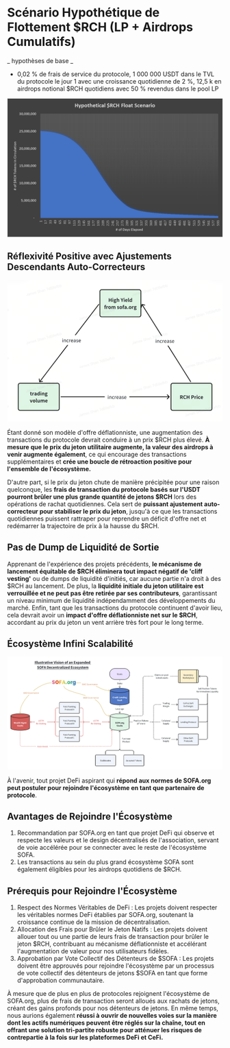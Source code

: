 # Scénario Hypothétique de Flottement $RCH (LP + Airdrops Cumulatifs)

_ hypothèses de base _

- 0,02 % de frais de service du protocole, 1 000 000 USDT dans le TVL du protocole le jour 1 avec une croissance quotidienne de 2 %, 12,5 k en airdrops notional $RCH quotidiens avec 50 % revendus dans le pool LP

![](../../static/TmEMbRxJvoqcdxxRvPYuSA3Csce.png)

## Réflexivité Positive avec Ajustements Descendants Auto-Correcteurs

![](../../static/X1htbkA9AoMbiSxc8rxud0mJsbh.png)

Étant donné son modèle d'offre déflationniste, une augmentation des transactions du protocole devrait conduire à un prix $RCH plus élevé. **À mesure que le prix du jeton utilitaire augmente, la valeur des airdrops à venir augmente également**, ce qui encourage des transactions supplémentaires et **crée une boucle de rétroaction positive pour l'ensemble de l'écosystème.**

D'autre part, si le prix du jeton chute de manière précipitée pour une raison quelconque, les **frais de transaction du protocole basés sur l'USDT pourront brûler une plus grande quantité de jetons $RCH** lors des opérations de rachat quotidiennes. Cela sert de **puissant ajustement auto-correcteur pour stabiliser le prix du jeton**, jusqu'à ce que les transactions quotidiennes puissent rattraper pour reprendre un déficit d'offre net et redémarrer la trajectoire de prix à la hausse du $RCH.

## Pas de Dump de Liquidité de Sortie

Apprenant de l'expérience des projets précédents, **le mécanisme de lancement équitable de $RCH éliminera tout impact négatif de 'cliff vesting'** ou de dumps de liquidité d'initiés, car aucune partie n'a droit à des $RCH au lancement. De plus, la **liquidité initiale du jeton utilitaire est verrouillée et ne peut pas être retirée par ses contributeurs**, garantissant un niveau minimum de liquidité indépendamment des développements du marché. Enfin, tant que les transactions du protocole continuent d'avoir lieu, cela devrait avoir un **impact d'offre déflationniste net sur le $RCH**, accordant au prix du jeton un vent arrière très fort pour le long terme.

## Écosystème Infini Scalabilité

![](../../static/draw9.png)

À l'avenir, tout projet DeFi aspirant qui **répond aux normes de SOFA.org peut postuler pour rejoindre l'écosystème en tant que partenaire de protocole**.

## Avantages de Rejoindre l'Écosystème

1. Recommandation par SOFA.org en tant que projet DeFi qui observe et respecte les valeurs et le design décentralisés de l'association, servant de voie accélérée pour se connecter avec le reste de l'écosystème SOFA.
2. Les transactions au sein du plus grand écosystème SOFA sont également éligibles pour les airdrops quotidiens de $RCH.

## Prérequis pour Rejoindre l'Écosystème

1. Respect des Normes Véritables de DeFi : Les projets doivent respecter les véritables normes DeFi établies par SOFA.org, soutenant la croissance continue de la mission de décentralisation.
2. Allocation des Frais pour Brûler le Jeton Natifs : Les projets doivent allouer tout ou une partie de leurs frais de transaction pour brûler le jeton $RCH, contribuant au mécanisme déflationniste et accélérant l'augmentation de valeur pour nos utilisateurs fidèles.
3. Approbation par Vote Collectif des Détenteurs de $SOFA : Les projets doivent être approuvés pour rejoindre l'écosystème par un processus de vote collectif des détenteurs de jetons $SOFA en tant que forme d'approbation communautaire.

À mesure que de plus en plus de protocoles rejoignent l'écosystème de SOFA.org, plus de frais de transaction seront alloués aux rachats de jetons, créant des gains profonds pour nos détenteurs de jetons. En même temps, nous aurions également **réussi à ouvrir de nouvelles voies sur la manière dont les actifs numériques peuvent être réglés sur la chaîne, tout en offrant une solution tri-partite robuste pour atténuer les risques de contrepartie à la fois sur les plateformes DeFi et CeFi.**